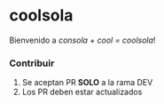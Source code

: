 # coolsola

Bienvenido a *consola + cool  = coolsola*!

### Contribuir

1. Se aceptan PR **SOLO** a la rama DEV
2. Los PR deben estar actualizados

